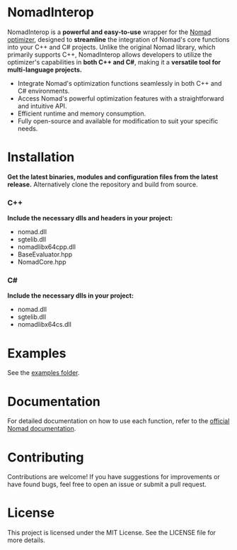 # NomadInterop

NomadInterop is a **powerful and easy-to-use** wrapper for the [Nomad optimizer](https://www.gerad.ca/NOMAD/), designed to **streamline** the integration of Nomad's core functions into your C++ and C# projects. Unlike the original Nomad library, which primarily supports C++, NomadInterop allows developers to utilize the optimizer's capabilities in **both C++ and C#**, making it a **versatile tool for multi-language projects.**

- Integrate Nomad's optimization functions seamlessly in both C++ and C# environments.
- Access Nomad's powerful optimization features with a straightforward and intuitive API.
- Efficient runtime and memory consumption.
- Fully open-source and available for modification to suit your specific needs.

# Installation

**Get the latest binaries, modules and configuration files from the latest release.** Alternatively clone the repository and build from source.

### C++

**Include the necessary dlls and headers in your project:**
- nomad.dll
- sgtelib.dll
- nomadlibx64cpp.dll
- BaseEvaluator.hpp
- NomadCore.hpp

### C#

**Include the necessary dlls in your project:**
- nomad.dll
- sgtelib.dll
- nomadlibx64cs.dll

# Examples

See the [examples folder](./examples).

# Documentation
For detailed documentation on how to use each function, refer to the [official Nomad documentation](https://www.gerad.ca/software/nomad/Downloads/user_guide.pdf).

# Contributing
Contributions are welcome! If you have suggestions for improvements or have found bugs, feel free to open an issue or submit a pull request.

# License
This project is licensed under the MIT License. See the LICENSE file for more details.

